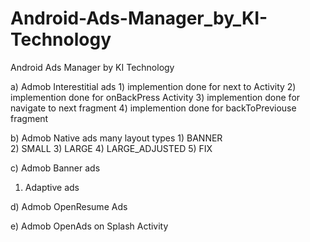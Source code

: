 # Android-Ads-Manager_by_KI-Technology

Android Ads Manager by KI Technology

a)  Admob Interestitial ads
    1)  implemention done for next to Activity
    2)  implemention done for onBackPress Activity
    3)  implemention done for navigate to next fragment
    4)  implemention done for backToPreviouse  fragment

b)  Admob Native ads many layout types
     1) BANNER  
     2) SMALL
     3) LARGE
     4) LARGE_ADJUSTED
     5) FIX

c)  Admob Banner ads 
   1) Adaptive ads

d) Admob OpenResume Ads

e) Admob OpenAds on Splash Activity


